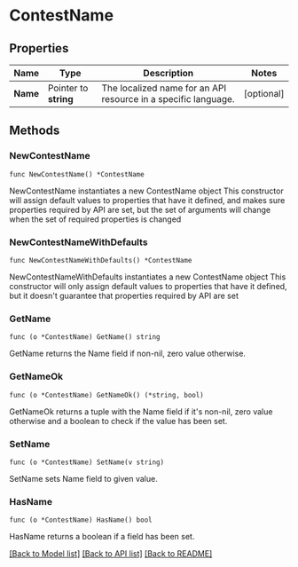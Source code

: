 # ContestName

## Properties

Name | Type | Description | Notes
------------ | ------------- | ------------- | -------------
**Name** | Pointer to **string** | The localized name for an API resource in a specific language. | [optional] 

## Methods

### NewContestName

`func NewContestName() *ContestName`

NewContestName instantiates a new ContestName object
This constructor will assign default values to properties that have it defined,
and makes sure properties required by API are set, but the set of arguments
will change when the set of required properties is changed

### NewContestNameWithDefaults

`func NewContestNameWithDefaults() *ContestName`

NewContestNameWithDefaults instantiates a new ContestName object
This constructor will only assign default values to properties that have it defined,
but it doesn't guarantee that properties required by API are set

### GetName

`func (o *ContestName) GetName() string`

GetName returns the Name field if non-nil, zero value otherwise.

### GetNameOk

`func (o *ContestName) GetNameOk() (*string, bool)`

GetNameOk returns a tuple with the Name field if it's non-nil, zero value otherwise
and a boolean to check if the value has been set.

### SetName

`func (o *ContestName) SetName(v string)`

SetName sets Name field to given value.

### HasName

`func (o *ContestName) HasName() bool`

HasName returns a boolean if a field has been set.


[[Back to Model list]](../README.md#documentation-for-models) [[Back to API list]](../README.md#documentation-for-api-endpoints) [[Back to README]](../README.md)


